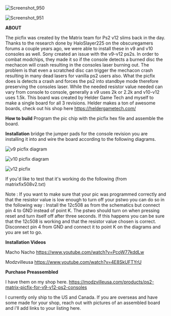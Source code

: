 
![Screenshot_950](https://github.com/user-attachments/assets/bc5699ab-2eae-48d5-8b10-b6e8b90fa69d)

![Screenshot_951](https://github.com/user-attachments/assets/e26ab279-3e34-4d08-8812-bf6e02d125ff)



**ABOUT**

The picfix was created by the Matrix team for Ps2 v12 slims back in the day. 
Thanks to the research done by HaloSlayer225 on the obscuregamers forums a couple years ago, we were able to install these in v9 and v10 consoles as well. 
Sony created an issue with the v9-v12 ps2s. In order to combat modchips, they made it so if the console detects a burned disc the mechacon will crash resulting in the consoles laser burning out. 
The problem is that even a scratched disc can trigger the mechacon crash resulting in many dead lasers for vanilla ps2 users also. 
What the picfix does is detects a crash and forces the ps2 into standbye mode therefore preserving the consoles laser. 
While the needed resistor value needed can vary from console to console, generally a v9 uses 2k or 2.2k and v10-v12 uses 1.5k. 
This board was created by Helder Game Tech and myself to make a single board for all 3 revisions. Helder makes a ton of awesome boards, check out his shop here 
https://heldergametech.com/


**How to build**
Program the pic chip with the picfix hex file and assemble the board.

**Installation**
bridge the jumper pads for the console revision you are installing it into and wire the board according to the following diagrams. 


![v9 picfix diagram](https://github.com/user-attachments/assets/e5e809c7-ff11-49e0-a954-a36a9aa5eed0)

![v10 picfix diagram](https://github.com/user-attachments/assets/53047eca-9faf-430b-a183-28c73b16b463)

![v12 picfix](https://github.com/user-attachments/assets/df294480-4754-45fb-b553-50fc26fec91b)

If you'd like to test that it's working do the following (from matrixfix508v2.txt)


Note : If you want to make sure that your pic was programmed correctly and
that the resistor value is low enough to turn off your pstwo you can do so
in the following way : Install the 12c508 as from the schematics but connect
pin 4 to GND instead of point K. The pstwo should turn on when pressing reset
and turn itself off after three seconds. If this happens you can be sure that
the 12c508 is working and that the resistor value chosen is correct.
Disconnect pin 4 from GND and connect it to point K on the diagrams and you
are set to go.

**Installation Videos**

Macho Nacho
https://www.youtube.com/watch?v=PcoW77kddLw

Modzvilleusa
https://www.youtube.com/watch?v=4E8SkUFTYrU

**Purchase Preassembled**

I have them on my shop here. 
https://modzvilleusa.com/products/ps2-matrix-picfix-for-v9-v12-ps2-consoles

I currently only ship to the US and Canada. If you are overseas and have some made for your shop, reach out with pictures of an assembled board and i'll add links to your listing here. 
